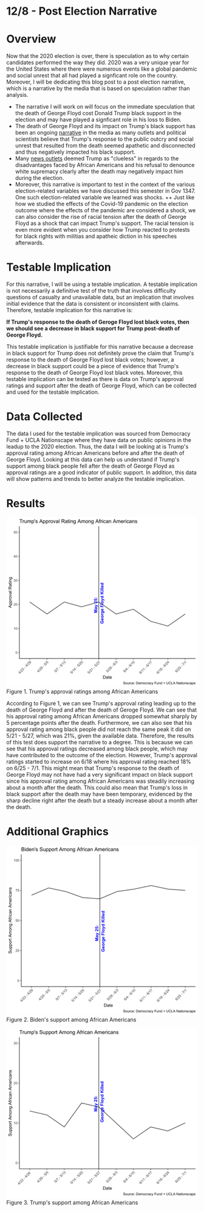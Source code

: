 # 12/8 - Post Election Narrative

# Overview

Now that the 2020 election is over, there is speculation as to why certain candidates performed the way they did. 2020 was a very unique year for the United States where there were numerous events like a global pandemic and social unrest that all had played a signficant role on the country. Moreover, I will be dedicating this blog post to a post election narrative, which is a narrative by the media that is based on speculation rather than analysis. 

+ The narrative I will work on  will focus on the immediate speculation that the death of George Floyd cost Donald Trump black support in the election and may have played a signficant role in his loss to Biden. 
+ The death of George Floyd and its impact on Trump's black support has been an ongoing [narrative](https://www.cnn.com/2020/06/06/politics/trump-george-floyd-maine/index.html) in the media as many outlets and political scientists believe that Trump's response to the public outcry and social unrest that resulted from the death seemed apathetic and disconnected and thus negatively impacted his black support. 
+ Many [news outlets](https://www.theguardian.com/us-news/2020/jun/01/george-floyd-donald-trump-black-lives-matter) deemed Trump as "clueless" in regards to the disadvantages faced by African Americans and his refusal to denounce white supremacy clearly after the death may negatively impact him during the election. 
+ Moreover, this narrative is important to test in the context of the various election-related variables we have discussed this semester in Gov 1347. One such election-related variable we learned was shocks. 
++ Just like how we studied the effects of the Covid-19 pandemic on the election outcome where the effects of the pandemic are considered a shock, we can also consider the rise of racial tension after the death of George Floyd as a shock that can impact Trump's support. The racial tension is even more evident when you consider how Trump reacted to protests for black rights with militias and apatheic diction in his speeches afterwards.  

# Testable Implication

For this narrative, I will be using a testable implication. A testable implication is not necessarily a definitive test of the truth that involves difficulty questions of casualty and unavailable data, but an implication that involves initial evidence that the data is consistent or inconsistent with claims. Therefore, testable implication for this narrative is:

**If Trump's response to the death of Geroge Floyd lost black votes, then we should see a decrease in black support for Trump post-death of George Floyd.**

This testable implication is justifiable for this narrative because a decrease in black support for Trump does not definitely prove the claim that Trump's response to the death of George Floyd lost black votes; however, a decrease in black support could be a piece of evidence that Trump's response to the death of George Floyd lost black votes. Moreover, this testable implication can be tested as there is data on Trump's approval ratings and support after the death of George Floyd, which can be collected and used for the testable implication.

# Data Collected

The data I used for the testable implication was sourced from Democracy Fund + UCLA Nationscape where they have data on public opinions in the leadup to the 2020 election. Thus, the data I will be looking at is Trump's approval rating among African Americans before and after the death of George Floyd. Looking at this data can help us understand if Trump's support among black people fell after the death of George Floyd as approval ratings are a good indicator of public support. In addition, this data will show patterns and trends to better analyze the testable implication. 


# Results

![](../figures/Trump_blackapprove.png)
Figure 1. Trump's approval ratings among African Americans

According to Figure 1, we can see Trump's approval rating leading up to the death of George Floyd and after the death of Geroge Floyd. We can see that his approval rating among African Americans dropped somewhat sharply by 5 percentage points after the death. Furthermore, we can also see that his approval rating among black people did not reach the same peak it did on 5/21 - 5/27, which was 21%, given the available data. Therefore, the results of this test does support the narrative to a degree. This is because we can see that his approval ratings decreased among black people, which may have contributed to the outcome of the election. However, Trump's approval ratings started to increase on 6/18 where his approval rating reached 18% on 6/25 - 7/1. This might mean that Trump's response to the death of George Floyd may not have had a very significant impact on black support since his approval rating among African Americans was steadily increasing about a month after the death. This could also mean that Trump's loss in black support after the death may have been temporary, evidenced by the sharp decline right after the death but a steady increase about a month after the death. 

# Additional Graphics

![](../figures/Biden_blacksupport.png)
Figure 2. Biden's support among African Americans

![](../figures/Trump_blacksupport.png)
Figure 3. Trump's support among African Americans













